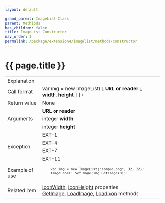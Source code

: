 ```yaml
---
layout: default

grand_parent: ImageList Class
parent: Methiods
has_children: false
title: ImageList Constructor
nav_order: 1
permalink: /package/extension4/imagelist/methods/constructor
---
```

# {{ page.title }}

<table>
  <tr>
    <td>Explanation</td>
    <td colspan="2"></td>
  </tr>
  <tr>
    <td>Call format</td>
    <td colspan="2">var img = new ImageList( [ <b>URL or reader</b> [, <b>width</b>, <b>height</b> ] ] )</td>
  </tr>
  <tr>
    <td>Return value</td>
    <td colspan="2">None</td>
  </tr>  
  <tr>
    <td rowspan="3">Arguments</td>
    <td><b>URL or reader</b></td>
    <td></td>
  </tr>
  <tr>
    <td>integer <b>width</b></td>
    <td></td>
  </tr>
  <tr>
    <td>integer <b>height</b></td>
    <td></td>
  </tr>
  <tr>
    <td rowspan="4">Exception</td>
    <td>EXT-1</td>
    <td></td>
  </tr>
  <tr>
    <td>EXT-4</td>
    <td></td>
  </tr>
  <tr>
    <td>EXT-7</td>
    <td></td>
  </tr>
  <tr>
    <td>EXT-11</td>
    <td></td>
  </tr>
  <tr>
    <td>Example of use</td>
    <td colspan="2"><code><pre>
    var img = new ImageList("sample.png", 32, 32);
    ImageLabel1.SetImage(img.GetImage(0));
    </pre></code></td>
  </tr>
  <tr>
    <td>Related item</td>
    <td colspan="2"><a href="/package/extension4/imagelist/properties/iconwidth">IconWidth</a>, <a href="/package/extension4/imagelist/properties/iconheight">IconHeight</a> properties<br><a href="/package/extension4/imagelist/methods/getimage">GetImage</a>, <a href="/package/extension4/imagelist/methods/loadimage">LoadImage</a>, <a href="/package/extension4/imagelist/methods/loadicon">LoadIcon</a> methods</td>
  </tr>
</table>